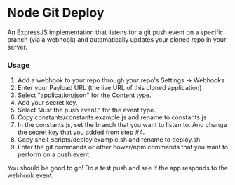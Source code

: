 # Node Git Deploy

An ExpressJS implementation that listens for a git push event on a specific branch (via a webhook) and automatically updates your cloned repo in your server.

### Usage
1. Add a webhook to your repo through your repo's Settings -> Webhooks
2. Enter your Payload URL (the live URL of this cloned application)
3. Select "application/json" for the Content type. 
4. Add your secret key.
5. Select "Just the push event." for the event type.
6. Copy constants/constants.example.js and rename to constants.js
7. In the constants.js, set the branch that you want to listen to. And change the secret key that you added from step #4.
8. Copy shell_scripts/deploy.example.sh and rename to deploy.sh
9. Enter the git commands or other bower/npm commands that you want to perform on a push event.

You should be good to go! Do a test push and see if the app responds to the webhook event. 
